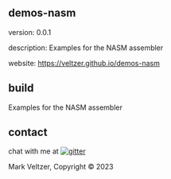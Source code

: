 ## demos-nasm

version: 0.0.1

description: Examples for the NASM assembler

website: https://veltzer.github.io/demos-nasm

## build



Examples for the NASM assembler

## contact

chat with me at [![gitter](https://badges.gitter.im/Join%20Chat.svg)](https://gitter.im/veltzer/mark.veltzer)

Mark Veltzer, Copyright © 2023

